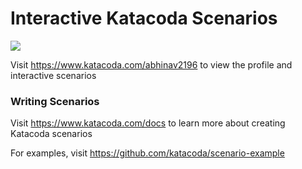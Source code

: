 # Interactive Katacoda Scenarios

[![](http://shields.katacoda.com/katacoda/abhinav2196/count.svg)](https://www.katacoda.com/abhinav2196 "Get your profile on Katacoda.com")

Visit https://www.katacoda.com/abhinav2196 to view the profile and interactive scenarios

### Writing Scenarios
Visit https://www.katacoda.com/docs to learn more about creating Katacoda scenarios

For examples, visit https://github.com/katacoda/scenario-example

